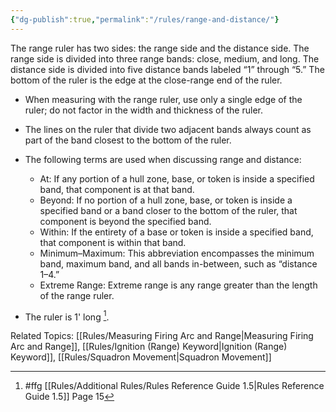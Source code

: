 ```yaml
---
{"dg-publish":true,"permalink":"/rules/range-and-distance/"}
---
```


The range ruler has two sides: the range side and the distance side. The range side is divided into three range bands: close, medium, and long. The distance side is divided into five distance bands labeled “1” through “5.” The bottom of the ruler is the edge at the close-range end of the ruler.

- When measuring with the range ruler, use only a single edge of the ruler; do not factor in the width and thickness of the ruler.
- The lines on the ruler that divide two adjacent bands always count as part of the band closest to the bottom of the ruler.
- The following terms are used when discussing range and distance:
    - At: If any portion of a hull zone, base, or token is inside a specified band, that component is at that band.
    - Beyond: If no portion of a hull zone, base, or token is inside a specified band or a band closer to the bottom of the ruler, that component is beyond the specified band.
    - Within: If the entirety of a base or token is inside a specified band, that component is within that band.
    - Minimum–Maximum: This abbreviation encompasses the minimum band, maximum band, and all bands in-between, such as “distance 1–4.”
    - Extreme Range: Extreme range is any range greater than the length of the range ruler.

- The ruler is 1' long [^1].

Related Topics: [[Rules/Measuring Firing Arc and Range\|Measuring Firing Arc and Range]], [[Rules/Ignition (Range) Keyword\|Ignition (Range) Keyword]], [[Rules/Squadron Movement\|Squadron Movement]]

[^1]: #ffg [[Rules/Additional Rules/Rules Reference Guide 1.5\|Rules Reference Guide 1.5]] Page 15